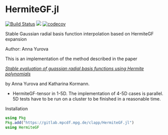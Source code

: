 # HermiteGF.jl

[![Build Status](https://travis-ci.org/JuliaVlasov/HermiteGF.jl.svg?branch=master)](https://travis-ci.org/JuliaVlasov/HermiteGF.jl)
[![](https://img.shields.io/badge/docs-dev-blue.svg)](https://juliavlasov.github.io/HermiteGF.jl/latest)
[![codecov](https://codecov.io/gh/JuliaVlasov/HermiteGF.jl/branch/master/graph/badge.svg)](https://codecov.io/gh/JuliaVlasov/HermiteGF.jl)

Stable Gaussian radial basis function interpolation based on HermiteGF expansion

Author: Anna Yurova

This is an implementation of the method described in the paper

[*Stable evaluation of guassian radial basis functions using Hermite polynomials*](https://arxiv.org/abs/1709.02164)

by Anna Yurova and Katharina Kormann.

- HermiteGF-tensor in 1-5D. The implementation of 4-5D cases is parallel. 5D tests have to be run on a cluster to be finished in a reasonable time.

Installation

```julia
using Pkg
Pkg.add("https://gitlab.mpcdf.mpg.de/clapp/HermiteGF.jl")
using HermiteGF
```

